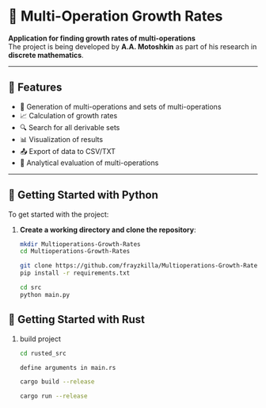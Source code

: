 # 🔢 Multi-Operation Growth Rates

**Application for finding growth rates of multi-operations**  
The project is being developed by **A.A. Motoshkin** as part of his research in **discrete mathematics**.

---

## 📌 Features

- 🔧 Generation of multi-operations and sets of multi-operations
- 📈 Calculation of growth rates  
- 🔍 Search for all derivable sets 
- 📊 Visualization of results  
- 📤 Export of data to CSV/TXT
- 📑 Analytical evaluation of multi-operations

---

## 🚀 Getting Started with Python

To get started with the project:

1. **Create a working directory and clone the repository**:
   ```bash
   mkdir Multioperations-Growth-Rates
   cd Multioperations-Growth-Rates

   git clone https://github.com/frayzkilla/Multioperations-Growth-Rates.git
   pip install -r requirements.txt
   
   cd src
   python main.py


## 🚀 Getting Started with Rust

1. build project
   ```bash
   cd rusted_src

   define arguments in main.rs

   cargo build --release

   cargo run --release

